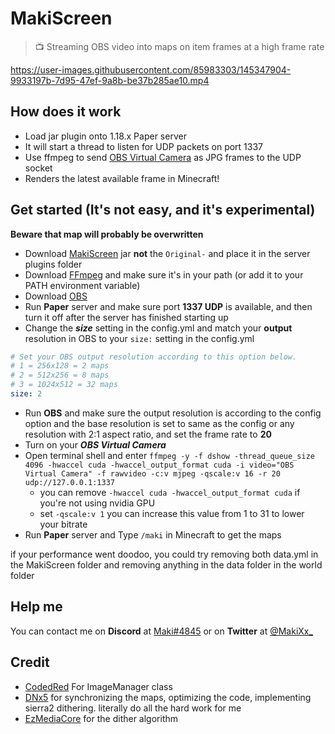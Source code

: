 # MakiScreen
> 📺 Streaming OBS video into maps on item frames at a high frame rate

https://user-images.githubusercontent.com/85983303/145347904-9933197b-7d95-47ef-9a8b-be37b285ae10.mp4

## How does it work

- Load jar plugin onto 1.18.x Paper server
- It will start a thread to listen for UDP packets on port 1337
- Use ffmpeg to send [OBS Virtual Camera](https://www.youtube.com/watch?v=bfrknjDzukI) as JPG frames to the UDP socket
- Renders the latest available frame in Minecraft! 

## Get started (It's not easy, and it's experimental)

**Beware that map will probably be overwritten**

- Download [MakiScreen](https://github.com/makitsune/MakiScreen/actions) jar **not** the `Original-` and place it in the server plugins folder
- Download [FFmpeg](http://ffmpeg.org/download.html) and make sure it's in your path (or add it to your PATH environment variable)
- Download [OBS](https://obsproject.com)
- Run **Paper** server and make sure port **1337 UDP** is available, and then turn it off after the server has finished starting up
- Change the ***size*** setting in the config.yml and match your **output** resolution in OBS to your `size:` setting in the config.yml
```yaml
# Set your OBS output resolution according to this option below.
# 1 = 256x128 = 2 maps
# 2 = 512x256 = 8 maps
# 3 = 1024x512 = 32 maps
size: 2
```
- Run **OBS** and make sure the output resolution is according to the config option and the base resolution is set to same as the config or any resolution with 2:1 aspect ratio, and set the frame rate to **20**
- Turn on your ***OBS Virtual Camera***
- Open terminal shell and enter `ffmpeg -y -f dshow -thread_queue_size 4096 -hwaccel cuda -hwaccel_output_format cuda -i video="OBS Virtual Camera" -f rawvideo -c:v mjpeg -qscale:v 16 -r 20 udp://127.0.0.1:1337`
  - you can remove `-hwaccel cuda -hwaccel_output_format cuda` if you're not using nvidia GPU
  - set `-qscale:v 1` you can increase this value from 1 to 31 to lower your bitrate
- Run **Paper** server and Type `/maki` in Minecraft to get the maps

if your performance went doodoo, you could try removing both data.yml in the MakiScreen folder and removing anything in the data folder in the world folder

## Help me

You can contact me on **Discord** at [Maki#4845](https://maki.cat/discord) or on **Twitter** at [@MakiXx_](https://twitter.com/MakiXx_)

## Credit
- [CodedRed](https://www.youtube.com/channel/UC_kPUW3XPrCCRT9a4Pnf1Tg) For ImageManager class
- [DNx5](https://github.com/dnx5) for synchronizing the maps, optimizing the code, implementing sierra2 dithering. literally do all the hard work for me
- [EzMediaCore](https://github.com/MinecraftMediaLibrary/EzMediaCore) for the dither algorithm